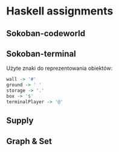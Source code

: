 # Haskell assignments 

## Sokoban-codeworld

## Sokoban-terminal

Użyte znaki do reprezentowania obiektów:

```haskell
wall -> '#'
ground -> ' '
storage -> '.'
box -> '$'
terminalPlayer -> '@'
```

## Supply 

## Graph & Set

